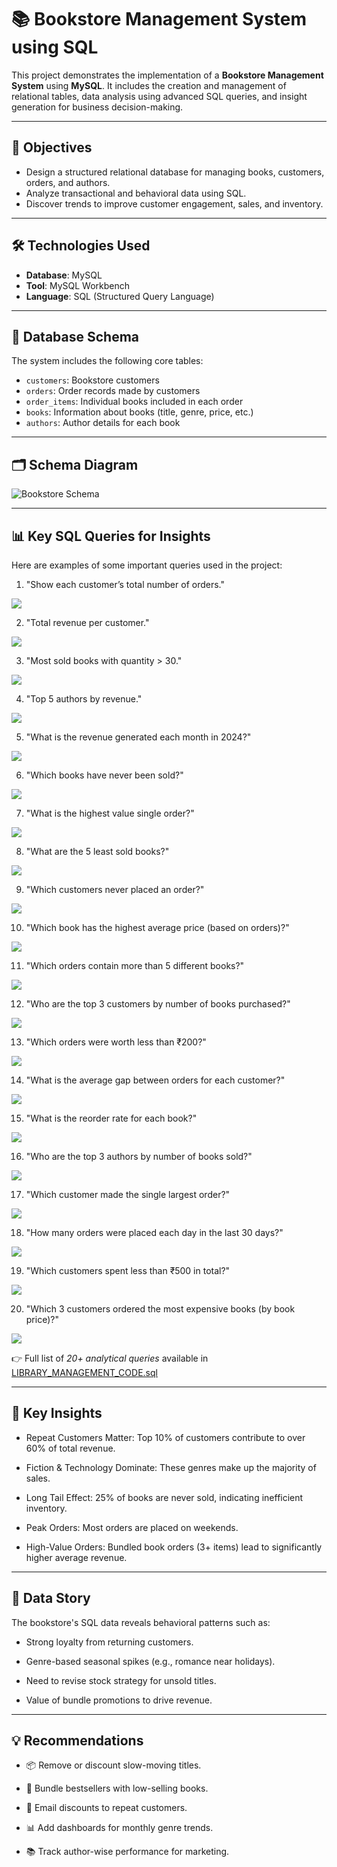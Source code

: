 # 📚 Bookstore Management System using SQL

This project demonstrates the implementation of a **Bookstore Management System** using **MySQL**. It includes the creation and management of relational tables, data analysis using advanced SQL queries, and insight generation for business decision-making.

---

## 🎯 Objectives

- Design a structured relational database for managing books, customers, orders, and authors.
- Analyze transactional and behavioral data using SQL.
- Discover trends to improve customer engagement, sales, and inventory.

---

## 🛠 Technologies Used

- **Database**: MySQL  
- **Tool**: MySQL Workbench  
- **Language**: SQL (Structured Query Language)

---

## 🧱 Database Schema

The system includes the following core tables:

- `customers`: Bookstore customers  
- `orders`: Order records made by customers  
- `order_items`: Individual books included in each order  
- `books`: Information about books (title, genre, price, etc.)  
- `authors`: Author details for each book  

---

## 🗂 Schema Diagram

![Bookstore Schema](outputs/bookstore_schema.png)

---

## 📊 Key SQL Queries for Insights

Here are examples of some important queries used in the project:

1. "Show each customer’s total number of orders."

![](outputs/q1.png)

2. "Total revenue per customer."

![](outputs/q2.png)


3. "Most sold books with quantity > 30."


![](outputs/q3.png)


4. "Top 5 authors by revenue."


![](outputs/q4.png)


5. "What is the revenue generated each month in 2024?"


![](outputs/q5.png)

6. "Which books have never been sold?"


![](outputs/q6.png)

7. "What is the highest value single order?"


![](outputs/q7.png)

8. "What are the 5 least sold books?"


![](outputs/q8.png)

9. "Which customers never placed an order?"


![](outputs/q9.png)

10. "Which book has the highest average price (based on orders)?"


![](outputs/q10.png)

11. "Which orders contain more than 5 different books?"


![](outputs/q11.png)

12. "Who are the top 3 customers by number of books purchased?"


![](outputs/q12.png)

13. "Which orders were worth less than ₹200?"

![](outputs/q13.png)

14. "What is the average gap between orders for each customer?"


![](outputs/q14.png)

15. "What is the reorder rate for each book?"


![](outputs/q15.png)

16. "Who are the top 3 authors by number of books sold?"

![](outputs/q16.png)

17. "Which customer made the single largest order?"


![](outputs/q17.png)

18. "How many orders were placed each day in the last 30 days?"

![](outputs/q18.png)

19. "Which customers spent less than ₹500 in total?"


![](outputs/q19.png)

20. "Which 3 customers ordered the most expensive books (by book price)?"


![](outputs/q20.png)

👉 Full list of *20+ analytical queries* available in [LIBRARY_MANAGEMENT_CODE.sql](library_management_code.sql)

---
## 📌 Key Insights

- Repeat Customers Matter: Top 10% of customers contribute to over 60% of total revenue.

- Fiction & Technology Dominate: These genres make up the majority of sales.

- Long Tail Effect: 25% of books are never sold, indicating inefficient inventory.

- Peak Orders: Most orders are placed on weekends.

- High-Value Orders: Bundled book orders (3+ items) lead to significantly higher average revenue.

---

## 📖 Data Story

The bookstore's SQL data reveals behavioral patterns such as:

- Strong loyalty from returning customers.

- Genre-based seasonal spikes (e.g., romance near holidays).

- Need to revise stock strategy for unsold titles.

- Value of bundle promotions to drive revenue.

---

## 💡 Recommendations

- 📦 Remove or discount slow-moving titles.

- 🎁 Bundle bestsellers with low-selling books.

- 💌 Email discounts to repeat customers.

- 📊 Add dashboards for monthly genre trends.

- 📚 Track author-wise performance for marketing.
